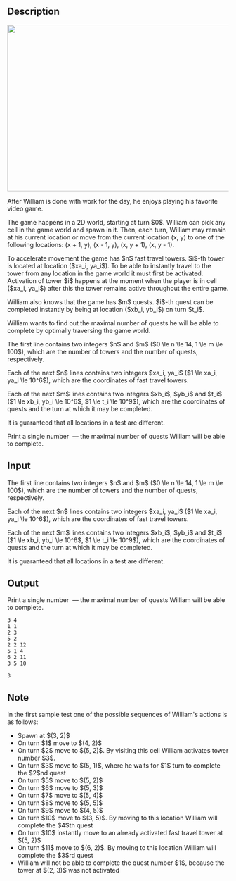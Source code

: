 ## Description

<div><center> <img class="tex-graphics" height="378px" src="file://Vjl5oLMe.png" style="max-width: 100.0%;max-height: 100.0%;" width="567px"> </center><p>After William is done with work for the day, he enjoys playing his favorite video game.</p><p>The game happens in a 2D world, starting at turn $0$. William can pick any cell in the game world and spawn in it. Then, each turn, William may remain at his current location or move from the current location (x, y) to one of the following locations: (x + 1, y), (x - 1, y), (x, y + 1), (x, y - 1).</p><p>To accelerate movement the game has $n$ fast travel towers. $i$-th tower is located at location ($xa_i, ya_i$). To be able to instantly travel to the tower from any location in the game world it must first be activated. Activation of tower $i$ happens at the moment when the player is in cell ($xa_i, ya_i$) after this the tower remains active throughout the entire game.</p><p>William also knows that the game has $m$ quests. $i$-th quest can be completed instantly by being at location ($xb_i, yb_i$) on turn $t_i$.</p><p>William wants to find out the maximal number of quests he will be able to complete by optimally traversing the game world.</p></div><div class="input-specification"><p>The first line contains two integers $n$ and $m$ ($0 \le n \le 14, 1 \le m \le 100$), which are the number of towers and the number of quests, respectively.</p><p>Each of the next $n$ lines contains two integers $xa_i, ya_i$ ($1 \le xa_i, ya_i \le 10^6$), which are the coordinates of fast travel towers.</p><p>Each of the next $m$ lines contains two integers $xb_i$, $yb_i$ and $t_i$ ($1 \le xb_i, yb_i \le 10^6$, $1 \le t_i \le 10^9$), which are the coordinates of quests and the turn at which it may be completed.</p><p>It is guaranteed that all locations in a test are different.</p></div><div class="output-specification"><p>Print a single number &nbsp;— the maximal number of quests William will be able to complete.</p></div>

## Input

<p>The first line contains two integers $n$ and $m$ ($0 \le n \le 14, 1 \le m \le 100$), which are the number of towers and the number of quests, respectively.</p><p>Each of the next $n$ lines contains two integers $xa_i, ya_i$ ($1 \le xa_i, ya_i \le 10^6$), which are the coordinates of fast travel towers.</p><p>Each of the next $m$ lines contains two integers $xb_i$, $yb_i$ and $t_i$ ($1 \le xb_i, yb_i \le 10^6$, $1 \le t_i \le 10^9$), which are the coordinates of quests and the turn at which it may be completed.</p><p>It is guaranteed that all locations in a test are different.</p>

## Output

<p>Print a single number &nbsp;— the maximal number of quests William will be able to complete.</p>





```input1
3 4
1 1
2 3
5 2
2 2 12
5 1 4
6 2 11
3 5 10
```




```output1
3
```



## Note

<p>In the first sample test one of the possible sequences of William's actions is as follows: </p><ul> <li> Spawn at $(3, 2)$ </li><li> On turn $1$ move to $(4, 2)$ </li><li> On turn $2$ move to $(5, 2)$. By visiting this cell William activates tower number $3$. </li><li> On turn $3$ move to $(5, 1)$, where he waits for $1$ turn to complete the $2$nd quest </li><li> On turn $5$ move to $(5, 2)$ </li><li> On turn $6$ move to $(5, 3)$ </li><li> On turn $7$ move to $(5, 4)$ </li><li> On turn $8$ move to $(5, 5)$ </li><li> On turn $9$ move to $(4, 5)$ </li><li> On turn $10$ move to $(3, 5)$. By moving to this location William will complete the $4$th quest </li><li> On turn $10$ instantly move to an already activated fast travel tower at $(5, 2)$ </li><li> On turn $11$ move to $(6, 2)$. By moving to this location William will complete the $3$rd quest </li><li> William will not be able to complete the quest number $1$, because the tower at $(2, 3)$ was not activated </li></ul>
